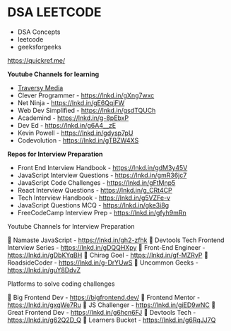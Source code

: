 # DSA LEETCODE
- DSA Concepts
- leetcode
- geeksforgeeks

https://quickref.me/

__Youtube Channels for learning__

- [Traversy Media](https://www.youtube.com/c/TraversyMedia)
- Clever Programmer - https://lnkd.in/gXng7wxc
- Net Ninja - https://lnkd.in/gE6QqjFW
- Web Dev Simplified - https://lnkd.in/gsdTQUCh
- Academind - https://lnkd.in/g-8pEbxP
- Dev Ed - https://lnkd.in/g6A4__zE
- Kevin Powell - https://lnkd.in/gdysp7pU
- Codevolution - https://lnkd.in/gTBZW4XS

__Repos for Interview Preparation__

- Front End Interview Handbook - https://lnkd.in/gdM3y45V
- JavaScript Interview Questions - https://lnkd.in/gmR36jc7
- JavaScript Code Challenges - https://lnkd.in/gFtMnp5
- React Interview Questions - https://lnkd.in/g_CRt4CP
- Tech Interview Handbook - https://lnkd.in/g5VZFe-v
- JavaScript Questions MCQ - https://lnkd.in/gke3i8g
- FreeCodeCamp Interview Prep - https://lnkd.in/gfyh9mRn


Youtube Channels for Interview Preparation

🎥 Namaste JavaScript - https://lnkd.in/gh2-zfhk
🎥 Devtools Tech Frontend Interview Series - https://lnkd.in/gDQQHXpy
🎥 Front-End Engineer - https://lnkd.in/gDbKYqBH
🎥 Chirag Goel - https://lnkd.in/gf-MZRyP
🎥 RoadsideCoder - https://lnkd.in/g-DrYUwS
🎥 Uncommon Geeks - https://lnkd.in/guY8DdvZ

Platforms to solve coding challenges

🚉 Big Frontend Dev - https://bigfrontend.dev/
🚉 Frontend Mentor - https://lnkd.in/gxqWe7Ru
🚉 JS Challenger - https://lnkd.in/giED9wNC
🚉 Great Frontend Dev - https://lnkd.in/g6hcn6FJ
🚉 Devtools Tech - https://lnkd.in/g62Q2D_Q
🚉 Learners Bucket - https://lnkd.in/g6RqJJ7Q
